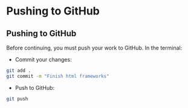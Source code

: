 # Pushing to GitHub

## Pushing to GitHub

Before continuing, you must push your work to GitHub. In the terminal:

* Commit your changes:

```bash
git add .
git commit -m "Finish html frameworks"
```

* Push to GitHub:

```bash
git push
```

